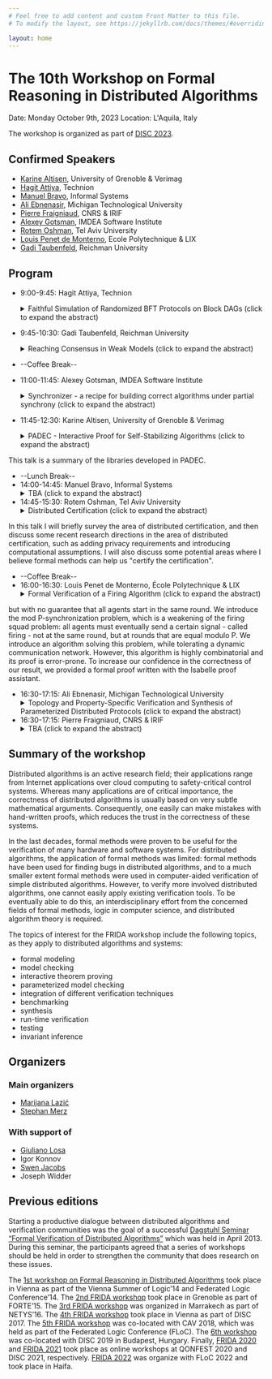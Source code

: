 ```yaml
---
# Feel free to add content and custom Front Matter to this file.
# To modify the layout, see https://jekyllrb.com/docs/themes/#overriding-theme-defaults

layout: home
---
```


# The 10th Workshop on Formal Reasoning in Distributed Algorithms

Date: Monday October 9th, 2023
Location: L'Aquila, Italy

The workshop is organized as part of [DISC 2023](http://www.disc-conference.org).

## Confirmed Speakers

* [Karine Altisen](https://www-verimag.imag.fr/Karine-Altisen-102), University of Grenoble & Verimag
* [Hagit Attiya](https://hagit.net.technion.ac.il/), Technion
* [Manuel Bravo](https://angbrav.github.io/), Informal Systems
* [Ali Ebnenasir](https://www.mtu.edu/cs/department/people/faculty/ebnenasir/), Michigan Technological University
* [Pierre Fraigniaud](https://www.irif.fr/users/pierref/index), CNRS & IRIF
* [Alexey Gotsman](https://software.imdea.org/~gotsman/), IMDEA Software Institute
* [Rotem Oshman](https://www.cs.tau.ac.il/~roshman/), Tel Aviv University
* [Louis Penet de Monterno](https://www.lix.polytechnique.fr/member/443/view), Ecole Polytechnique & LIX
* [Gadi Taubenfeld](https://faculty.runi.ac.il/gadi/), Reichman University

<!--
## News

* July 18th: initial website created!
-->

## Program

* 9:00-9:45: Hagit Attiya, Technion
    <details>
    <summary>Faithful Simulation of Randomized BFT Protocols on Block DAGs (click to expand the abstract)</summary>
      <br>
      <p>
        Byzantine Fault-Tolerant (BFT) protocols that are based on Directed Acyclic Graphs (DAGs) are attractive due to their many advantages in asynchronous blockchain systems. Many DAG-based BFT protocols rely on randomization, since they are used for agreement and ordering of transaction, which cannot be achieved deterministically in asynchronous systems. Randomization is achieved either through local sources of randomness, or by employing shared objects that provide a common source of randomness, eg, common coins. This paper shows how to simulate DAG-based BFT protocols that use public coins and shared objects, like common coins. Our simulation is faithful in the sense that it precisely preserves the safety and liveness properties of the original BFT protocol, and in particular, their probability distribution.<br>

		Joint work with Constantin Enea and Shafik Nassar
      </p>
    </details>
* 9:45-10:30: Gadi Taubenfeld, Reichman University
    <details>
    <summary>Reaching Consensus in Weak Models (click to expand the abstract)</summary>
      <br>
      <p>
        I will present several results for the consensus and mutual exclusion problems in weak shared memory models (fully anonymous systems and contention-related crash failures) and discuss how formal methods can help us achieve such results.
      </p>
    </details>
* --Coffee Break--
* 11:00-11:45: Alexey Gotsman, IMDEA Software Institute
    <details>
    <summary>Synchronizer - a recipe for building correct algorithms under partial synchrony (click to expand the abstract)</summary>
      <br>
      <p>
        TBA
      </p>
    </details>
* 11:45-12:30: Karine Altisen, University of Grenoble & Verimag
    <details>
    <summary>PADEC - Interactive Proof for Self-Stabilizing Algorithms (click to expand the abstract)</summary>
      <br>
      <p>
        PADEC is a framework to build certified proofs of self-stabilizing algorithms using the Coq proof assistant. The framework includes the definition of the computational model, tools for time complexity and composition of algorithms, lemmas for common proof patterns and case studies. A constant purpose was to convince the designers that what we formally prove using PADEC is what they expect by using definitions that are (syntactically) as close as possible to their usual definitions.<br>

This talk is a summary of the libraries developed in PADEC.
      </p>
    </details>
* --Lunch Break--
* 14:00-14:45: Manuel Bravo, Informal Systems
    <details>
    <summary>TBA (click to expand the abstract)</summary>
      <br>
      <p>
        TBA
      </p>
* 14:45-15:30: Rotem Oshman, Tel Aviv University
    <details>
    <summary>Distributed Certification (click to expand the abstract)</summary>
      <br>
      <p>
        In distributed certification, our goal is to certify that a network has a certain desired property - e.g., the network is connected, or the internal states of its nodes encode a valid spanning tree of the network. To this end, we store a certificate at each node, and the nodes can then interact with one another in order to decide whether to accept or reject the certificates. Our goal is to minimize the length of the certificates, the number of rounds the nodes spend interacting with one another, and the amount of communication.
In this talk I will briefly survey the area of distributed certification, and then discuss some recent research directions in the area of distributed certification, such as  adding privacy requirements and introducing computational assumptions. I will also discuss some potential areas where I believe formal methods can help us "certify the certification".
      </p>
    </details>
* --Coffee Break--
* 16:00-16:30: Louis Penet de Monterno, École Polytechnique & LIX
    <details>
    <summary>Formal Verification of a Firing Algorithm (click to expand the abstract)</summary>
      <br>
      <p>
        We consider a distributed system that operates with synchronized rounds,
but with no guarantee that all agents start in the same round.
We introduce the mod P-synchronization problem, which is a weakening of the firing squad problem:
all agents must eventually send a certain signal - called firing - not at the same round, but at rounds that are equal modulo P.
We introduce an algorithm solving this problem, while tolerating a dynamic communication network.
However, this algorithm is highly combinatorial and its proof is error-prone.
To increase our confidence in the correctness of our result, we provided a formal proof written with the Isabelle proof assistant.
      </p>
    </details>
* 16:30-17:15: Ali Ebnenasir, Michigan Technological University
    <details>
    <summary>Topology and Property-Specific Verification and Synthesis of Parameterized Distributed Protocols (click to expand the abstract)</summary>
      <br>
      <p>
        Verification and Synthesis (V&S) of Parameterized Distributed Protocols (PDPs) are undecidable problems, in general. To get around this undecidability result, many methods focus on specific families of protocols and/or devise semi-algorithms for V&S of PDPs with an arbitrary topology and for general safety and liveness properties. Most of such methods create an abstract model and prove its correctness, which implies the correctness of the PDP. However, the construction of abstract models by itself is a tedious task, sometimes due to assuming that the topology of the PDP is arbitrary and the property of interest for verification could be anything. In this talk, I will present a novel topology and property-specific method for V&S of PDPs, where instead of building abstract models, we identify local characterization of global failures (e.g., deadlocks and livelocks) in the local state space of template processes. Ideally, if such local characterizations are necessary and sufficient (for the existence of global failures), then detecting them can be done locally. To mitigate the V&S problem further, we focus on identifying such local characterizations in PDPs with elementary topologies (e.g., ring, tree, mesh). I will also discuss the problem of correctness-preserving composition of PDPs with elementary topologies towards synthesizing more complicated topologies. Further, I will show how local characterizations of global deadlocks and livelocks can be useful in V&S of self-stabilizing PDPs.
      </p>
    </details>
* 16:30-17:15: Pierre Fraigniaud, CNRS & IRIF
    <details>
    <summary>TBA (click to expand the abstract)</summary>
      <br>
      <p>
        TBA
      </p>
    </details>

## Summary of the workshop

Distributed algorithms is an active research field; their applications range
from Internet applications over cloud computing to safety-critical control
systems. Whereas many applications are of critical importance, the correctness
of distributed algorithms is usually based on very subtle mathematical
arguments. Consequently, one easily can make mistakes with hand-written proofs,
which reduces the trust in the correctness of these systems.

In the last decades, formal methods were proven to be useful for the
verification of many hardware and software systems. For distributed algorithms,
the application of formal methods was limited: formal methods have been used
for finding bugs in distributed algorithms, and to a much smaller extent formal
methods were used in computer-aided verification of simple distributed
algorithms. However, to verify more involved distributed algorithms, one cannot
easily apply existing verification tools. To be eventually able to do this, an
interdisciplinary effort from the concerned fields of formal methods, logic in
computer science, and distributed algorithm theory is required.

The topics of interest for the FRIDA workshop include the following topics, as
they apply to distributed algorithms and systems:

* formal modeling
* model checking
* interactive theorem proving
* parameterized model checking
* integration of different verification techniques
* benchmarking
* synthesis
* run-time verification
* testing
* invariant inference

## Organizers

### Main organizers
* [Marijana Lazić](https://www.cs.cit.tum.de/tcs/personen/marijana-lazic/#c26286)
* [Stephan Merz](https://members.loria.fr/Stephan.Merz/)

### With support of
* [Giuliano Losa](https://www.losa.fr/)
* Igor Konnov
* [Swen Jacobs](https://cispa.de/en/people/swen.jacobs)
* Joseph Widder

## Previous editions

Starting a productive dialogue between distributed algorithms and verification
communities was the goal of a successful [Dagstuhl Seminar “Formal Verification
of Distributed Algorithms”](https://www.dagstuhl.de/en/program/calendar/semhp/?semnr=13141)
which was held in April 2013. During this seminar,
the participants agreed that a series of workshops should be held in order to
strengthen the community that does research on these issues.

The [1st workshop on Formal Reasoning in Distributed
Algorithms](https://easychair.org/smart-program/VSL2014/FRIDA-index.html) took
place in Vienna as part of the Vienna Summer of Logic’14 and Federated Logic
Conference’14. The [2nd FRIDA
workshop](http://discotec2015.inria.fr/workshops/frida-2015/) took place in
Grenoble as part of FORTE’15. The [3rd FRIDA
workshop](https://forsyte.at/events/frida2016/) was organized in Marrakech as
part of NETYS’16. The [4th FRIDA
workshop](https://forsyte.at/events/frida2017/) took place in Vienna as part of
DISC 2017. The [5th FRIDA workshop](https://forsyte.at/events/frida2018/) was
co-located with CAV 2018, which was held as part of the Federated Logic
Conference (FLoC). The [6th
workshop](https://team.inria.fr/veridis/events/frida2019/) was co-located with
DISC 2019 in Budapest, Hungary. Finally, [FRIDA 2020](https://frida2020.galois.com/) and [FRIDA 2021](https://frida-2021.github.io) took place as online workshops at QONFEST 2020 and DISC 2021, respectively.
[FRIDA 2022](https://frida-2022.github.io) was organize with FLoC 2022 and took place in Haifa.
